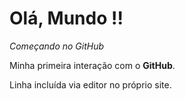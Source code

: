 # Olá, Mundo !!
 *Começando no GitHub*

 Minha primeira interação com o **GitHub**.
 
 Linha incluída via editor no próprio site.
